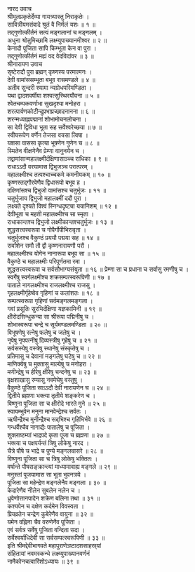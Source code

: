 नारद उवाच  
श्रीमूलप्रकृतेर्देव्या गायत्र्यास्तु निराकृतेः ।  
सावित्रीयमसंवादे श्रुतं वै निर्मलं यशः ॥ १ ॥  
तद्‌गुणोत्कीर्तनं सत्यं मङ्‌गलानां च मङ्‌गलम् ।  
अधुना श्रोतुमिच्छामि लक्ष्म्युपाख्यानमीश्वर ॥ २ ॥  
केनादौ पूजिता सापि किम्भूता केन वा पुरा ।  
तद्‌गुणोत्कीर्तनं मह्यं वद वेदविदांवर ॥ ३ ॥  
श्रीनारायण उवाच  
सृष्टेरादौ पुरा ब्रह्मन् कृष्णस्य परमात्मनः ।  
देवी वामांससम्भूता बभूव रासमण्डले ॥ ४ ॥  
अतीव सुन्दरी श्यामा न्यग्रोधपरिमण्डिता ।  
यथा द्वादशवर्षीया शश्वत्सुस्थिरयौवना ॥ ५ ॥  
श्वेतचम्पकवर्णाभा सुखदृश्या मनोहरा ।  
शरत्पार्वणकोटीन्दुप्रभाप्रच्छादनानना ॥ ६ ॥  
शरन्मध्याह्नपद्मानां शोभामोचनलोचना ।  
सा देवी द्विविधा भूता सह सर्वेश्वरेच्छया ॥ ७ ॥  
स्वीयरूपेण वर्णेन तेजसा वयसा त्विषा ।  
यशसा वाससा कृत्या भूषणेन गुणेन च ॥ ८ ॥  
स्मितेन वीक्षणेनैव प्रेम्णा वानुनयेन च ।  
तद्वामांसान्महालक्ष्मीर्दक्षिणासाञ्च्च राधिका ॥ ९ ॥  
राधाऽऽदौ वरयामास द्विभुजञ्च परात्परम् ।  
महालक्ष्मीश्च तत्पश्चाच्चकमे कमनीयकम् ॥ १० ॥  
कृष्णस्तद्‌गौरवेणैव द्विधारूपो बभूव ह ।  
दक्षिणांसश्च द्विभुजो वामांसश्च चतुर्भुजः ॥ ११ ॥  
चतुर्भुजाय द्विभुजो महालक्ष्मीं ददौ पुरा ।  
लक्ष्यते दृश्यते विश्वं स्निग्धदृष्ट्या ययानिशम् ॥ १२ ॥  
देवीभूता च महती महालक्ष्मीश्च सा स्मृता ।  
राधाकान्तश्च द्विभुजो लक्ष्मीकान्तश्चतुर्भुजः ॥ १३ ॥  
शुद्धसत्त्वस्वरूपा च गोपैर्गोपीभिरावृता ।  
चतुर्भुजश्च वैकुण्ठं प्रययौ पद्मया सह ॥ १४ ॥  
सर्वांशेन समौ तौ द्वौ कृष्णनारायणौ परौ ।  
महालक्ष्मीश्च योगेन नानारूपा बभूव सा ॥ १५ ॥  
वैकुण्ठे च महालक्ष्मीः परिपूर्णतमा रमा ।  
शुद्धसत्त्वस्वरूपा च सर्वसौभाग्यसंयुता ॥ १६ ॥
प्रेम्णा सा च प्रधाना च सर्वासु रमणीषु च ।  
स्वर्गेषु स्वर्गलक्ष्मीश्च शक्रसम्पत्स्वरूपिणी ॥ १७ ॥  
पाताले नागलक्ष्मीश्च राजलक्ष्मीश्च राजसु ।  
गृहलक्ष्मीर्गृहेष्वेव गृहिणां च कलांशतः ॥ १८ ॥  
सम्पत्स्वरूपा गृहिणां सर्वमङ्‌गलमङ्‌गला ।  
गवां प्रसूतिः सुरभिर्दक्षिणा यज्ञकामिनी ॥ १९ ॥  
क्षीरोदसिन्धुकन्या सा श्रीरूपा पद्मिनीषु च ।  
शोभास्वरूपा चन्द्रे च सूर्यमण्डलमण्डिता ॥ २० ॥  
विभूषणेषु रत्नेषु फलेषु च जलेषु च ।  
नृपेषु नृपपत्नीषु दिव्यस्त्रीषु गृहेषु च ॥ २१ ॥  
सर्वसस्येषु वस्त्रेषु स्थानेषु संस्कृतेषु च ।  
प्रतिमासु च देवानां मङ्‌गलेषु घटेषु च ॥ २२ ॥  
माणिक्येषु च मुक्तासु माल्येषु च मनोहरा ।  
मणीन्द्रेषु च हीरेषु क्षीरेषु चन्दनेषु च ॥ २३ ॥  
वृक्षशाखासु रम्यासु नवमेघेषु वस्तुषु ।  
वैकुण्ठे पूजिता साऽऽदौ देवी नारायणेन च ॥ २४ ॥  
द्वितीये ब्रह्मणा भक्त्या तृतीये शङ्‌करेण च ।  
विष्णुना पूजिता सा च क्षीरोदे भारते मुने ॥ २५ ॥  
स्वायम्भुवेन मनुना मानवेन्द्रेश्च सर्वतः ।  
ऋषीन्द्रैश्च मुनीन्द्रैश्च सद्‌भिश्च गृहिभिर्भवे ॥ २६ ॥  
गन्धर्वैश्चैव नागाद्यैः पातालेषु च पूजिता ।  
शुक्लाष्टम्यां भाद्रपदे कृता पूजा च ब्रह्मणा ॥ २७ ॥  
भक्त्या च पक्षपर्यन्तं त्रिषु लोकेषु नारद ।  
चैत्रे पौषे च भाद्रे च पुण्ये मङ्‌गलवासरे ॥ २८ ॥  
विष्णुना पूजिता सा च त्रिषु लोकेषु भक्तितः ।  
वर्षान्ते पौषसङ्‌क्रान्त्यां माध्यामावाह्य मङ्‌गले ॥ २९ ॥  
मनुस्तां पूजयामास सा भूता भुवनत्रये ।  
पूजिता सा महेन्द्रेण मङ्‌गलेनैव मङ्‌गला ॥ ३० ॥  
केदारेणैव नीलेन सुबलेन नलेन च ।  
ध्रुवेणोत्तानपादेन शक्रेण बलिना तथा ॥ ३१ ॥  
कश्यपेन च दक्षेण कर्दमेन विवस्वता ।  
प्रियव्रतेन चन्द्रेण कुबेरेणैव वायुना ॥ ३२ ॥  
यमेन वह्निना चैव वरुणेनैव पूजिता ।  
एवं सर्वत्र सर्वेषु पूजिता वन्दिता सदा ।  
सर्वेश्वर्याधिदेवी सा सर्वसम्पत्स्वरूपिणी ॥ ३३ ॥  
इति श्रीमद्देवीभागवते महापुराणेऽष्टादशसाहस्र्यां  
संहितायां नवमस्कन्धे लक्ष्म्युपाख्यानवर्णनं  
नामैकोनचत्वारिंशोऽध्यायः ॥ ३९ ॥
